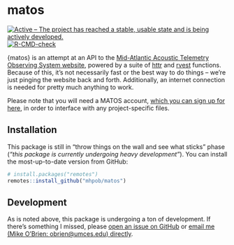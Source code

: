 
<!-- README.md is generated from README.Rmd. Please edit this file -->
<!-- Very likely that you'll need to run rmarkdown::render('readme.rmd') rather than the knit button. -->
<!-- readme.html will be created and is unnecessary, so delete that. -->

# matos

<!-- badges: start -->

[![Active – The project has reached a stable, usable state and is being
actively
developed.](https://www.repostatus.org/badges/latest/active.svg)](https://www.repostatus.org/#active)
[![R-CMD-check](https://github.com/mhpob/matos/actions/workflows/R-CMD-check.yaml/badge.svg)](https://github.com/mhpob/matos/actions/workflows/R-CMD-check.yaml)
<!-- badges: end -->

{matos} is an attempt at an API to the [Mid-Atlantic Acoustic Telemetry
Observing System website](https://matos.asascience.com/), powered by a
suite of [httr](https://httr.r-lib.org/) and
[rvest](https://rvest.tidyverse.org/) functions. Because of this, it’s
not necessarily fast or the best way to do things – we’re just pinging
the website back and forth. Additionally, an internet connection is
needed for pretty much anything to work.

Please note that you will need a MATOS account, [which you can sign up
for here](https://matos.asascience.com/account/signup), in order to
interface with any project-specific files.

## Installation

This package is still in “throw things on the wall and see what sticks”
phase (*“this package is currently undergoing heavy development”*). You
can install the most-up-to-date version from GitHub:

``` r
# install.packages("remotes")
remotes::install_github("mhpob/matos")
```

## Development

As is noted above, this package is undergoing a ton of development. If
there’s something I missed, please [open an issue on
GitHub](https://github.com/mhpob/matos/issues) or [email me (Mike
O’Brien: obrien@umces.edu) directly](mailto:obrien@umces.edu).
